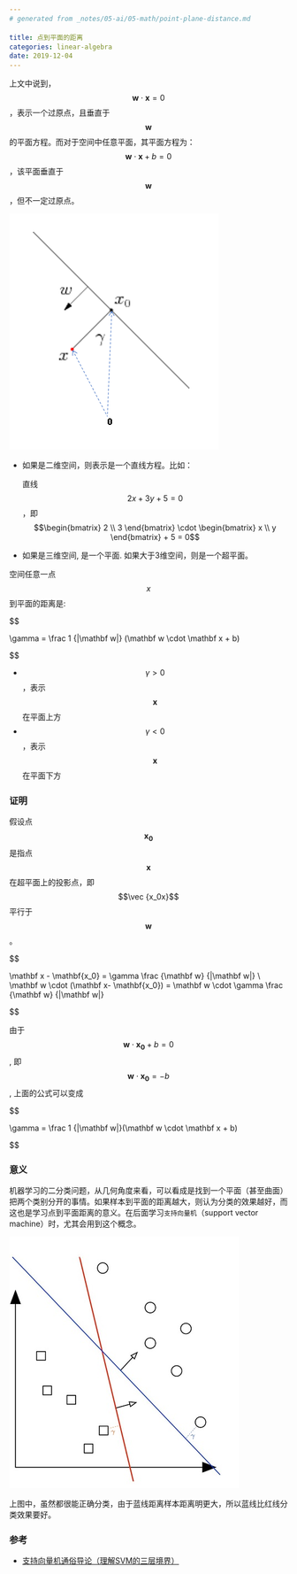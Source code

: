 ```yaml
---
# generated from _notes/05-ai/05-math/point-plane-distance.md

title: 点到平面的距离
categories: linear-algebra
date: 2019-12-04
---
```

上文中说到，$$\mathbf w \cdot \mathbf x = 0$$，表示一个过原点，且垂直于$$\mathbf w$$的平面方程。而对于空间中任意平面，其平面方程为：$$ \mathbf w  \cdot \mathbf x + b = 0$$，该平面垂直于$$\mathbf w$$，但不一定过原点。

![image-20191111144652944](/assets/images/image-20191111144652944-1575459054585.png)

- 如果是二维空间，则表示是一个直线方程。比如：

  直线$$2x+3y+5=0$$，即$$\begin{bmatrix} 2 \\ 3 \end{bmatrix} \cdot \begin{bmatrix} x \\ y  \end{bmatrix} + 5 = 0$$

- 如果是三维空间, 是一个平面. 如果大于3维空间，则是一个超平面。

空间任意一点$$x$$到平面的距离是:  

$$

\gamma = \frac 1 {\|\mathbf w\|} (\mathbf w \cdot \mathbf x + b)

$$

- $$ \gamma >0 $$，表示$$\mathbf x$$在平面上方
- $$\gamma<0$$，表示$$\mathbf x$$在平面下方

### 证明

假设点$$\mathbf {x_0} $$是指点$$ \mathbf x  $$在超平面上的投影点，即$$\vec {x_0x}$$ 平行于$$ \mathbf w$$。

$$

\mathbf x - \mathbf{x_0} = \gamma  \frac {\mathbf w} {\|\mathbf w\|}
 \\
 \mathbf w \cdot (\mathbf  x- \mathbf{x_0}) = \mathbf w \cdot \gamma  \frac {\mathbf w} {\|\mathbf  w\|}

$$

 由于$$ \mathbf w \cdot \mathbf  {x_0} + b = 0  $$, 即 $$ \mathbf w  \cdot \mathbf {x_0}  = -b  $$, 上面的公式可以变成

$$

\gamma = \frac 1 {\|\mathbf  w\|}(\mathbf  w \cdot \mathbf  x + b)

$$

### 意义

机器学习的二分类问题，从几何角度来看，可以看成是找到一个平面（甚至曲面）把两个类别分开的事情。如果样本到平面的距离越大，则认为分类的效果越好，而这也是学习点到平面距离的意义。在后面学习`支持向量机`（support vector machine）时，尤其会用到这个概念。

 ![SVM Lines](/assets/images/DYoJdfp-1575459054585.jpg) 

 上图中，虽然都很能正确分类，由于蓝线距离样本距离明更大，所以蓝线比红线分类效果要好。

### 参考

- [支持向量机通俗导论（理解SVM的三层境界）](https://blog.csdn.net/v_JULY_v/article/details/7624837)
